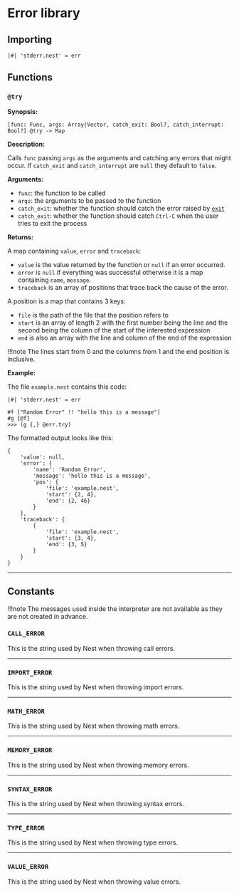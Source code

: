 # Error library

## Importing

```nest
|#| 'stderr.nest' = err
```

## Functions

### `@try`

**Synopsis:**

```nest
[func: Func, args: Array|Vector, catch_exit: Bool?, catch_interrupt: Bool?] @try -> Map
```

**Description:**

Calls `func` passing `args` as the arguments and catching any errors that
might occur. If `catch_exit` and `catch_interrupt` are `null` they default to
`false`.

**Arguments:**

- `func`: the function to be called
- `args`: the arguments to be passed to the function
- `catch_exit`: whether the function should catch the error raised by
  [`exit`](system_library.md#exit)
- `catch_exit`: whether the function should catch `Ctrl-C` when the user tries
  to exit the process

**Returns:**

A map containing `value`, `error` and `traceback`:

- `value` is the value returned by the function or `null` if an error occurred.
- `error` is `null` if everything was successful otherwise it is a map
   containing `name`, `message`.
- `traceback` is an array of positions that trace back the cause of the error.

A position is a map that contains 3 keys:

- `file` is the path of the file that the position refers to
- `start` is an array of length 2 with the first number being the line and the
  second being the column of the start of the interested expression
- `end` is also an array with the line and column of the end of the expression

!!!note
    The lines start from 0 and the columns from 1 and the end position is
    inclusive.

**Example:**

The file `example.nest` contains this code:
```nest
|#| 'stderr.nest' = err

#f ["Random Error" !! "hello this is a message"]
#g [@f]
>>> (g {,} @err.try)
```

The formatted output looks like this:

```nest
{
    'value': null,
    'error': {
        'name': 'Random Error',
        'message': 'hello this is a message',
        'pos': {
            'file': 'example.nest',
            'start': {2, 4},
            'end': {2, 46}
        }
    },
    'traceback': {
        {
            'file': 'example.nest',
            'start': {3, 4},
            'end': {3, 5}
        }
    }
}
```

---

## Constants

!!!note
    The messages used inside the interpreter are not available as they are not
    created in advance.

### `CALL_ERROR`

This is the string used by Nest when throwing call errors.

---

### `IMPORT_ERROR`

This is the string used by Nest when throwing import errors.

---

### `MATH_ERROR`

This is the string used by Nest when throwing math errors.

---

### `MEMORY_ERROR`

This is the string used by Nest when throwing memory errors.

---

### `SYNTAX_ERROR`

This is the string used by Nest when throwing syntax errors.

---

### `TYPE_ERROR`

This is the string used by Nest when throwing type errors.

---

### `VALUE_ERROR`

This is the string used by Nest when throwing value errors.
